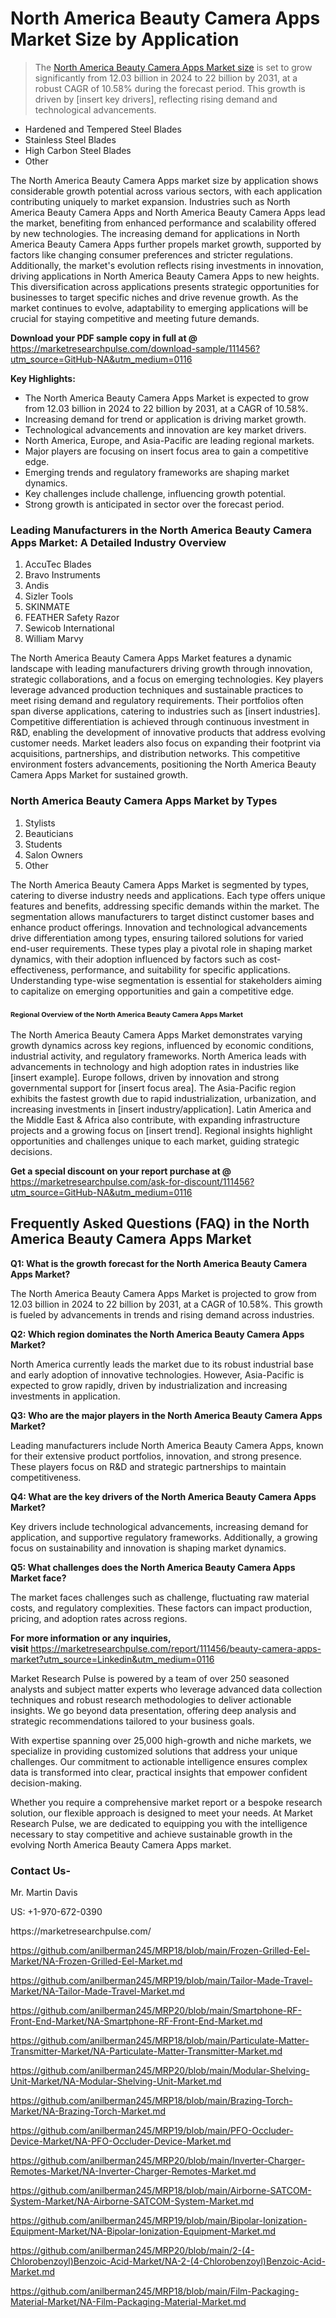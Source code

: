 <h1>North America Beauty Camera Apps Market&nbsp;Size by Application</h1><blockquote><p>The <a href="https://marketresearchpulse.com/download-sample/111456?utm_source=GitHub-NA&amp;utm_medium=0116">North America Beauty Camera Apps Market size</a> is set to grow significantly from 12.03 billion in 2024 to 22 billion by 2031, at a robust CAGR of 10.58% during the forecast period. This growth is driven by [insert key drivers], reflecting rising demand and technological advancements.</p></blockquote><ul><li>Hardened and Tempered Steel Blades <li> Stainless Steel Blades <li> High Carbon Steel Blades <li> Other</li></ul><p>The North America Beauty Camera Apps market size by application shows considerable growth potential across various sectors, with each application contributing uniquely to market expansion. Industries such as North America Beauty Camera Apps and North America Beauty Camera Apps lead the market, benefiting from enhanced performance and scalability offered by new technologies. The increasing demand for applications in North America Beauty Camera Apps further propels market growth, supported by factors like changing consumer preferences and stricter regulations. Additionally, the market's evolution reflects rising investments in innovation, driving applications in North America Beauty Camera Apps to new heights. This diversification across applications presents strategic opportunities for businesses to target specific niches and drive revenue growth. As the market continues to evolve, adaptability to emerging applications will be crucial for staying competitive and meeting future demands.</p><p><strong>Download your PDF sample copy in full at @ </strong><a href="https://marketresearchpulse.com/download-sample/111456?utm_source=GitHub-NA&amp;utm_medium=0116">https://marketresearchpulse.com/download-sample/111456?utm_source=GitHub-NA&amp;utm_medium=0116</a></p><p><strong>Key Highlights: </strong></p><ul><li>The North America Beauty Camera Apps Market is expected to grow from 12.03 billion in 2024 to 22 billion by 2031, at a CAGR of 10.58%.</li><li>Increasing demand for trend or application is driving market growth.</li><li>Technological advancements and innovation are key market drivers.</li><li>North America, Europe, and Asia-Pacific are leading regional markets.</li><li>Major players are focusing on insert focus area to gain a competitive edge.</li><li>Emerging trends and regulatory frameworks are shaping market dynamics.</li><li>Key challenges include challenge, influencing growth potential.</li><li>Strong growth is anticipated in sector over the forecast period.</li></ul><h3>Leading Manufacturers in the North America Beauty Camera Apps Market: A Detailed Industry Overview</h3><ol><li>AccuTec Blades</li><li>Bravo Instruments</li><li>Andis</li><li>Sizler Tools</li><li>SKINMATE</li><li>FEATHER Safety Razor</li><li>Sewicob International</li><li>William Marvy</li></ol><div class="flex max-w-full flex-col flex-grow"><div class="min-h-8 text-message flex w-full flex-col items-end gap-2 whitespace-normal break-words [.text-message+&amp;]:mt-5" dir="auto" data-message-author-role="assistant" data-message-id="fd8432e4-4910-450d-b182-61b7bfb0a01f" data-message-model-slug="gpt-4o"><div class="flex w-full flex-col gap-1 empty:hidden first:pt-[3px]"><div class="markdown prose w-full break-words dark:prose-invert light"><p>The North America Beauty Camera Apps Market features a dynamic landscape with leading manufacturers driving growth through innovation, strategic collaborations, and a focus on emerging technologies. Key players leverage advanced production techniques and sustainable practices to meet rising demand and regulatory requirements. Their portfolios often span diverse applications, catering to industries such as [insert industries]. Competitive differentiation is achieved through continuous investment in R&amp;D, enabling the development of innovative products that address evolving customer needs. Market leaders also focus on expanding their footprint via acquisitions, partnerships, and distribution networks. This competitive environment fosters advancements, positioning the North America Beauty Camera Apps Market for sustained growth.</p></div></div></div></div><h3>North America Beauty Camera Apps Market by Types</h3><ol><li>Stylists <li> Beauticians <li> Students <li> Salon Owners <li> Other</li></ol><div class="flex max-w-full flex-col flex-grow"><div class="min-h-8 text-message flex w-full flex-col items-end gap-2 whitespace-normal break-words [.text-message+&amp;]:mt-5" dir="auto" data-message-author-role="assistant" data-message-id="084470be-0bb7-4664-bddf-5156b4f41249" data-message-model-slug="gpt-4o-mini"><div class="flex w-full flex-col gap-1 empty:hidden first:pt-[3px]"><div class="markdown prose w-full break-words dark:prose-invert light"><p>The North America Beauty Camera Apps Market is segmented by types, catering to diverse industry needs and applications. Each type offers unique features and benefits, addressing specific demands within the market. The segmentation allows manufacturers to target distinct customer bases and enhance product offerings. Innovation and technological advancements drive differentiation among types, ensuring tailored solutions for varied end-user requirements. These types play a pivotal role in shaping market dynamics, with their adoption influenced by factors such as cost-effectiveness, performance, and suitability for specific applications. Understanding type-wise segmentation is essential for stakeholders aiming to capitalize on emerging opportunities and gain a competitive edge.</p></div></div></div></div><h3><span style="font-size: 11px;">Regional Overview of the North America Beauty Camera Apps Market</span></h3><div class="flex max-w-full flex-col flex-grow"><div class="min-h-8 text-message flex w-full flex-col items-end gap-2 whitespace-normal break-words [.text-message+&amp;]:mt-5" dir="auto" data-message-author-role="assistant" data-message-id="e9038762-ce64-4e30-91c9-9bd413514231" data-message-model-slug="gpt-4o-mini"><div class="flex w-full flex-col gap-1 empty:hidden first:pt-[3px]"><div class="markdown prose w-full break-words dark:prose-invert light"><p>The North America Beauty Camera Apps Market demonstrates varying growth dynamics across key regions, influenced by economic conditions, industrial activity, and regulatory frameworks. North America leads with advancements in technology and high adoption rates in industries like [insert example]. Europe follows, driven by innovation and strong governmental support for [insert focus area]. The Asia-Pacific region exhibits the fastest growth due to rapid industrialization, urbanization, and increasing investments in [insert industry/application]. Latin America and the Middle East &amp; Africa also contribute, with expanding infrastructure projects and a growing focus on [insert trend]. Regional insights highlight opportunities and challenges unique to each market, guiding strategic decisions.</p></div></div></div></div><p><strong>Get a special discount on your report purchase at @ </strong><a href="https://marketresearchpulse.com/ask-for-discount/111456?utm_source=GitHub-NA&amp;utm_medium=0116">https://marketresearchpulse.com/ask-for-discount/111456?utm_source=GitHub-NA&amp;utm_medium=0116</a></p><h2>Frequently Asked Questions (FAQ) in the North America Beauty Camera Apps Market</h2><p><strong>Q1: What is the growth forecast for the North America Beauty Camera Apps Market?</strong></p><p>The North America Beauty Camera Apps Market is projected to grow from 12.03 billion in 2024 to 22 billion by 2031, at a CAGR of 10.58%. This growth is fueled by advancements in trends and rising demand across industries.</p><p><strong>Q2: Which region dominates the North America Beauty Camera Apps Market?</strong></p><p>North America currently leads the market due to its robust industrial base and early adoption of innovative technologies. However, Asia-Pacific is expected to grow rapidly, driven by industrialization and increasing investments in application.</p><p><strong>Q3: Who are the major players in the North America Beauty Camera Apps Market?</strong></p><p>Leading manufacturers include North America Beauty Camera Apps, known for their extensive product portfolios, innovation, and strong presence. These players focus on R&amp;D and strategic partnerships to maintain competitiveness.</p><p><strong>Q4: What are the key drivers of the North America Beauty Camera Apps Market?</strong></p><p>Key drivers include technological advancements, increasing demand for application, and supportive regulatory frameworks. Additionally, a growing focus on sustainability and innovation is shaping market dynamics.</p><p><strong>Q5: What challenges does the North America Beauty Camera Apps Market face?</strong></p><p>The market faces challenges such as challenge, fluctuating raw material costs, and regulatory complexities. These factors can impact production, pricing, and adoption rates across regions.</p><p><strong>For more information or any inquiries, visit&nbsp;</strong><a href="https://marketresearchpulse.com/report/111456/beauty-camera-apps-market?utm_source=Linkedin&utm_medium=0116">https://marketresearchpulse.com/report/111456/beauty-camera-apps-market?utm_source=Linkedin&utm_medium=0116</a></p><p>Market Research Pulse is powered by a team of over 250 seasoned analysts and subject matter experts who leverage advanced data collection techniques and robust research methodologies to deliver actionable insights. We go beyond data presentation, offering deep analysis and strategic recommendations tailored to your business goals.</p><p>With expertise spanning over 25,000 high-growth and niche markets, we specialize in providing customized solutions that address your unique challenges. Our commitment to actionable intelligence ensures complex data is transformed into clear, practical insights that empower confident decision-making.</p><p>Whether you require a comprehensive market report or a bespoke research solution, our flexible approach is designed to meet your needs. At Market Research Pulse, we are dedicated to equipping you with the intelligence necessary to stay competitive and achieve sustainable growth in the evolving North America Beauty Camera Apps market.</p><h3><strong>Contact Us-</strong></h3><p>Mr. Martin Davis</p><p>US: +1-970-672-0390</p><p>https://marketresearchpulse.com/</p><p><a href="https://github.com/anilberman245/MRP18/blob/main/Frozen-Grilled-Eel-Market/NA-Frozen-Grilled-Eel-Market.md">https://github.com/anilberman245/MRP18/blob/main/Frozen-Grilled-Eel-Market/NA-Frozen-Grilled-Eel-Market.md</a></p><p><a href="https://github.com/anilberman245/MRP19/blob/main/Tailor-Made-Travel-Market/NA-Tailor-Made-Travel-Market.md">https://github.com/anilberman245/MRP19/blob/main/Tailor-Made-Travel-Market/NA-Tailor-Made-Travel-Market.md</a></p><p><a href="https://github.com/anilberman245/MRP20/blob/main/Smartphone-RF-Front-End-Market/NA-Smartphone-RF-Front-End-Market.md">https://github.com/anilberman245/MRP20/blob/main/Smartphone-RF-Front-End-Market/NA-Smartphone-RF-Front-End-Market.md</a></p><p><a href="https://github.com/anilberman245/MRP18/blob/main/Particulate-Matter-Transmitter-Market/NA-Particulate-Matter-Transmitter-Market.md">https://github.com/anilberman245/MRP18/blob/main/Particulate-Matter-Transmitter-Market/NA-Particulate-Matter-Transmitter-Market.md</a></p><p><a href="https://github.com/anilberman245/MRP20/blob/main/Modular-Shelving-Unit-Market/NA-Modular-Shelving-Unit-Market.md">https://github.com/anilberman245/MRP20/blob/main/Modular-Shelving-Unit-Market/NA-Modular-Shelving-Unit-Market.md</a></p><p><a href="https://github.com/anilberman245/MRP18/blob/main/Brazing-Torch-Market/NA-Brazing-Torch-Market.md">https://github.com/anilberman245/MRP18/blob/main/Brazing-Torch-Market/NA-Brazing-Torch-Market.md</a></p><p><a href="https://github.com/anilberman245/MRP19/blob/main/PFO-Occluder-Device-Market/NA-PFO-Occluder-Device-Market.md">https://github.com/anilberman245/MRP19/blob/main/PFO-Occluder-Device-Market/NA-PFO-Occluder-Device-Market.md</a></p><p><a href="https://github.com/anilberman245/MRP20/blob/main/Inverter-Charger-Remotes-Market/NA-Inverter-Charger-Remotes-Market.md">https://github.com/anilberman245/MRP20/blob/main/Inverter-Charger-Remotes-Market/NA-Inverter-Charger-Remotes-Market.md</a></p><p><a href="https://github.com/anilberman245/MRP18/blob/main/Airborne-SATCOM-System-Market/NA-Airborne-SATCOM-System-Market.md">https://github.com/anilberman245/MRP18/blob/main/Airborne-SATCOM-System-Market/NA-Airborne-SATCOM-System-Market.md</a></p><p><a href="https://github.com/anilberman245/MRP19/blob/main/Bipolar-Ionization-Equipment-Market/NA-Bipolar-Ionization-Equipment-Market.md">https://github.com/anilberman245/MRP19/blob/main/Bipolar-Ionization-Equipment-Market/NA-Bipolar-Ionization-Equipment-Market.md</a></p><p><a href="https://github.com/anilberman245/MRP20/blob/main/2-(4-Chlorobenzoyl)Benzoic-Acid-Market/NA-2-(4-Chlorobenzoyl)Benzoic-Acid-Market.md">https://github.com/anilberman245/MRP20/blob/main/2-(4-Chlorobenzoyl)Benzoic-Acid-Market/NA-2-(4-Chlorobenzoyl)Benzoic-Acid-Market.md</a></p><p><a href="https://github.com/anilberman245/MRP18/blob/main/Film-Packaging-Material-Market/NA-Film-Packaging-Material-Market.md">https://github.com/anilberman245/MRP18/blob/main/Film-Packaging-Material-Market/NA-Film-Packaging-Material-Market.md</a></p>
